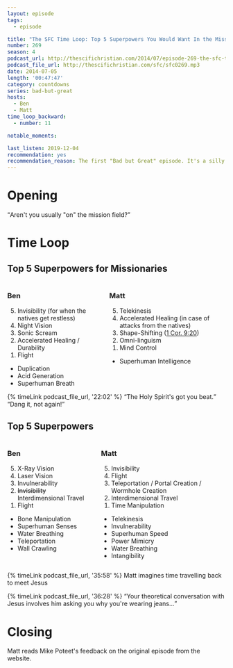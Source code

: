 ```yaml
---
layout: episode
tags:
  - episode

title: "The SFC Time Loop: Top 5 Superpowers You Would Want In the Mission Field"
number: 269
season: 4
podcast_url: http://thescifichristian.com/2014/07/episode-269-the-sfc-time-loop-top-5-superpowers-you-would-want-in-the-mission-field/
podcast_file_url: http://thescifichristian.com/sfc/sfc0269.mp3
date: 2014-07-05
length: '00:47:47'
category: countdowns
series: bad-but-great
hosts:
  - Ben
  - Matt
time_loop_backward: 
  - number: 11

notable_moments: 

last_listen: 2019-12-04
recommendation: yes
recommendation_reason: The first "Bad but Great" episode. It's a silly premise and a silly discussion with some of the funniest moments of Season 1.
---
```

# Opening
<q class="archivist">Aren't you usually "on" the mission field?</q>



# Time Loop

<div class="top-five">
  <h2 class="has-text-centered">Top 5 Superpowers for Missionaries</h2>
  <div class="columns">
    <div class="column ben">
      <h3>Ben</h3>
      <ol reversed>
        <li>Invisibility (for when the natives get restless) 
        <li>Night Vision
        <li>Sonic Scream
        <li>Accelerated Healing / Durability 
        <li>Flight
      </ol>
      <ul class="runner-ups">
        <li>Duplication 
        <li>Acid Generation
        <li>Superhuman Breath
      </ul>
    </div>
    <div class="column matt">
      <h3>Matt</h3>
      <ol reversed>
        <li>Telekinesis 
        <li>Accelerated Healing (in case of attacks from the natives) 
        <li>Shape-Shifting (<a href="https://www.biblegateway.com/passage/?search=1+cor+9%3A20&version=ESV" class="link-obvious">1 Cor. 9:20</a>)
        <li>Omni-linguism 
        <li>Mind Control
      </ol>
      <ul class="runner-ups">
        <li>Superhuman Intelligence
      </ul>
    </div>
  </div>
</div>

<div class="quote">
  {% timeLink podcast_file_url, '22:02' %}
  <q class="ben">The Holy Spirit's got you beat.</q>
  <q class="matt">Dang it, not again!</q>
</div>

<div class="top-five">
  <h2 class="has-text-centered">Top 5 Superpowers</h2>
  <div class="columns">
    <div class="column ben">
      <h3>Ben</h3>
      <ol reversed>
        <li>X-Ray Vision
        <li>Laser Vision
        <li>Invulnerability
        <li><s>Invisibility</s> Interdimensional Travel
        <li>Flight
      </ol>
      <ul class="runner-ups">
        <li>Bone Manipulation
        <li>Superhuman Senses
        <li>Water Breathing
        <li>Teleportation 
        <li>Wall Crawling 
      </ul>
    </div>
    <div class="column matt">
      <h3>Matt</h3>
      <ol reversed>
        <li>Invisibility
        <li>Flight 
        <li>Teleportation / Portal Creation / Wormhole Creation 
        <li>Interdimensional Travel
        <li>Time Manipulation
      </ol>
      <ul class="runner-ups">
        <li>Telekinesis
        <li>Invulnerability
        <li>Superhuman Speed
        <li>Power Mimicry
        <li>Water Breathing 
        <li>Intangibility
      </ul>
    </div>
  </div>
</div>

{% timeLink podcast_file_url, '35:58' %} Matt imagines time travelling back to meet Jesus

<div class="quote">
  {% timeLink podcast_file_url, '36:28' %}
  <q class="ben">Your theoretical conversation with Jesus involves him asking you why you're wearing jeans...</q>
</div>


# Closing

Matt reads Mike Poteet's feedback on the original episode from the website.